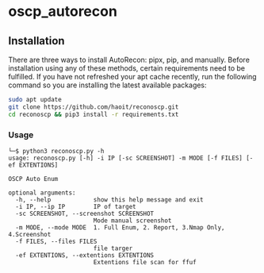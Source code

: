# oscp_autorecon
## Installation

There are three ways to install AutoRecon: pipx, pip, and manually. Before installation using any of these methods, certain requirements need to be fulfilled. If you have not refreshed your apt cache recently, run the following command so you are installing the latest available packages:

```bash
sudo apt update
git clone https://github.com/haoit/reconoscp.git
cd reconoscp && pip3 install -r requirements.txt
```
### Usage
```
└─$ python3 reconoscp.py -h
usage: reconoscp.py [-h] -i IP [-sc SCREENSHOT] -m MODE [-f FILES] [-ef EXTENTIONS]

OSCP Auto Enum

optional arguments:
  -h, --help            show this help message and exit
  -i IP, --ip IP        IP of target
  -sc SCREENSHOT, --screenshot SCREENSHOT
                        Mode manual screenshot
  -m MODE, --mode MODE  1. Full Enum, 2. Report, 3.Nmap Only, 4.Screenshot
  -f FILES, --files FILES
                        file targer
  -ef EXTENTIONS, --extentions EXTENTIONS
                        Extentions file scan for ffuf
```
